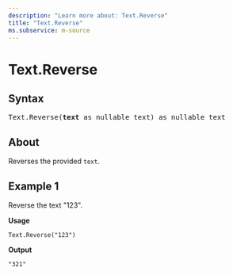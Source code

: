 ```yaml
---
description: "Learn more about: Text.Reverse"
title: "Text.Reverse"
ms.subservice: m-source
---
```

# Text.Reverse

## Syntax

<pre>
Text.Reverse(<b>text</b> as nullable text) as nullable text
</pre>

## About

Reverses the provided `text`.

## Example 1

Reverse the text "123".

**Usage**

```powerquery-m
Text.Reverse("123")
```

**Output**

`"321"`
